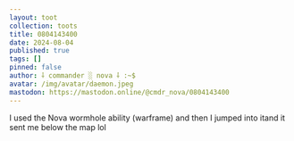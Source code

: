 ```yaml
---
layout: toot
collection: toots
title: 0804143400
date: 2024-08-04
published: true
tags: []
pinned: false
author: ⸸ commander ░ nova ⸸ :~$
avatar: /img/avatar/daemon.jpeg
mastodon: https://mastodon.online/@cmdr_nova/0804143400
---
```


I used the Nova wormhole ability (warframe) and then I jumped into itand it sent me below the map lol

